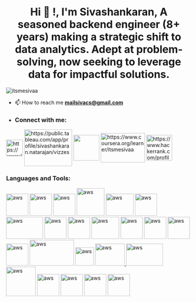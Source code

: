 <h1 align="center">Hi 👋 !, I'm Sivashankaran, A seasoned backend engineer (8+ years) making a strategic shift to data analytics. Adept at problem-solving, now seeking to leverage data for impactful solutions.
</h1>
<p align="left"> <img src="https://komarev.com/ghpvc/?username=itsmesivaa&label=Profile%20views&color=0e75b6&style=flat" alt="itsmesivaa" /> </p>

- 📫 How to reach me **mailsivacs@gmail.com**

- <h3 align="left">Connect with me:</h3>
<p align="left">
<a href="https://www.linkedin.com/in/itsmesivaa/" target="blank"><img align="center" src="https://github.com/itsmesivaa/itsmesivaa/assets/54579777/da74b8f4-276a-44d9-9764-8039ce638065" alt="https://www.linkedin.com/in/itsmesivaa/" height="45" width="45" /></a>
<a href="https://public.tableau.com/app/profile/sivashankaran.natarajan/vizzes" target="blank"><img align="center" src="https://github.com/itsmesivaa/itsmesivaa/assets/54579777/6577adf9-9584-4df4-909f-1fbe71c57afe" alt="https://public.tableau.com/app/profile/sivashankaran.natarajan/vizzes" height="100" width="130" /></a>
<a href="https://community.alteryx.com/t5/user/viewprofilepage/user-id/541846" target="blank"><img align="center" src="https://github.com/itsmesivaa/itsmesivaa/assets/54579777/73126461-fd59-411f-a6b4-c0493d0e4cc1" height="70" width="70" /></a>
<a href="https://www.coursera.org/learner/itsmesivaa" target="blank"><img align="center" src="https://github.com/itsmesivaa/itsmesivaa/assets/54579777/20e810c7-a00f-4646-8150-51b6e4d4da3c" alt="https://www.coursera.org/learner/itsmesivaa" height="80" width="120" /></a>
<a href="https://www.hackerrank.com/profile/itsmesivaa" target="blank"><img align="center" src="https://github.com/itsmesivaa/itsmesivaa/assets/54579777/8625fbdd-c838-4d9b-a0da-7bfe41e50543" alt="https://www.hackerrank.com/profile/itsmesivaa" height="70" width="70" /></a>
</p>

<h3 align="left">Languages and Tools:</h3>
<p align="left"> 
  <a href="https://www.python.org" target="_blank" rel="noreferrer"> <img src="https://github.com/itsmesivaa/itsmesivaa/assets/54579777/2b17f6e6-c2fc-4c9d-9f72-3086efeba60c" alt="aws" width="60" height="60"/></a>
  <a href="https://www.microsoft.com/sql-server" target="_blank" rel="noreferrer"> <img src="https://github.com/itsmesivaa/itsmesivaa/assets/54579777/1d1e6086-9052-481c-a586-5209c2dae1a3" alt="aws" width="60" height="60"/></a>
  <a href="https://www.postgresql.org/" target="_blank" rel="noreferrer"> <img src="https://github.com/itsmesivaa/itsmesivaa/assets/54579777/3216214f-0df0-4e84-be1b-f7357d0a5120" alt="aws" width="60" height="60"/></a>
  <a href="https://www.alteryx.com/" target="_blank" rel="noreferrer"> <img src="https://github.com/itsmesivaa/itsmesivaa/assets/54579777/73126461-fd59-411f-a6b4-c0493d0e4cc1" alt="aws" width="75" height="75"/></a>
  <a href="https://www.tableau.com" target="_blank" rel="noreferrer"> <img src="https://github.com/itsmesivaa/itsmesivaa/assets/54579777/0c7df95c-0b4b-4cda-8702-44db60b04e17" alt="aws" width="75" height="60"/></a>
  <a href="https://numpy.org/" target="_blank" rel="noreferrer"> <img src="https://github.com/itsmesivaa/itsmesivaa/assets/54579777/9298b3ba-cc8b-4784-b24b-32c913e1e8d6" alt="aws" width="60" height="60"/></a>
  <a href="https://pandas.pydata.org/" target="_blank" rel="noreferrer"> <img src="https://github.com/itsmesivaa/itsmesivaa/assets/54579777/64a64c52-042e-429d-92ef-3413b9d83c38" alt="aws" width="100" height="60"/></a>  
  <a href="https://seaborn.pydata.org/" target="_blank" rel="noreferrer"> <img src="https://github.com/itsmesivaa/itsmesivaa/assets/54579777/48cfc17f-6426-4f67-ad63-a441c666ebed" alt="aws" width="60" height="60"/></a>
  <a href="https://plotly.com/" target="_blank" rel="noreferrer"> <img src="https://github.com/itsmesivaa/itsmesivaa/assets/54579777/1da71f3d-a4e8-413d-af17-66d9f550b340" alt="aws" width="60" height="60"/></a>
  <a href="https://www.langchain.com/" target="_blank" rel="noreferrer"> <img src="https://github.com/itsmesivaa/itsmesivaa/assets/54579777/85beed7a-a926-49f4-8f1c-41e1dacf9a75" alt="aws" width="75" height="60"/></a>
  <a href="https://ollama.com/" target="_blank" rel="noreferrer"> <img src="https://github.com/itsmesivaa/itsmesivaa/assets/54579777/8c9b9bdf-48d1-4116-890f-83cfafea5c01" alt="aws" width="60" height="60"/></a>
  <a href="https://aws.amazon.com" target="_blank" rel="noreferrer"> <img src="https://github.com/itsmesivaa/itsmesivaa/assets/54579777/d0a1125a-20df-4d93-ab78-d450b1159efe" alt="aws" width="60" height="60"/></a>
  <a href="https://cloud.google.com" target="_blank" rel="noreferrer"> <img src="https://github.com/itsmesivaa/itsmesivaa/assets/54579777/5423ba30-3c12-4818-ba32-b544839202ec" alt="aws" width="60" height="60"/></a>
  <a href="https://www.streamlit.io" target="_blank" rel="noreferrer"> <img src="https://github.com/itsmesivaa/itsmesivaa/assets/54579777/3eb94152-9004-4088-877c-04d87156c260" alt="aws" width="60" height="60"/></a>
  <a href="https://www.docker.com" target="_blank" rel="noreferrer"> <img src="https://github.com/itsmesivaa/itsmesivaa/assets/54579777/f6b3b40a-cce1-4ba6-916b-2f411d2ffdbb" alt="aws" width="120" height="70"/></a>
  <a href="https://www.code.visualstudio.com/sql-server" target="_blank" rel="noreferrer"> <img src="https://github.com/itsmesivaa/itsmesivaa/assets/54579777/adbe6740-0f3a-4ad4-90bf-90039f643d27" alt="aws" width="50" height="50"/></a>
  <a href="https://www.selenium.dev" target="_blank" rel="noreferrer"> <img src="https://github.com/itsmesivaa/itsmesivaa/assets/54579777/cd287bc4-8887-45ec-acad-e8bd29ff5a02" alt="aws" width="80" height="60"/></
  <a href="https://beautiful-soup-4.readthedocs.io" target="_blank" rel="noreferrer"> <img src="https://github.com/itsmesivaa/itsmesivaa/assets/54579777/8c91441b-7001-448e-8c8d-41ed092279d0" alt="aws" width="100" height="60"/></a>
  <a href="https://www.sqlalchemy.org" target="_blank" rel="noreferrer"> <img src="https://github.com/itsmesivaa/itsmesivaa/assets/54579777/5bb767c2-0a57-443c-aec0-d2a6c464aceb" alt="aws" width="80" height="80"/></a>
  <a href="https://www.nltk.org/" target="_blank" rel="noreferrer"> <img src="https://github.com/itsmesivaa/itsmesivaa/assets/54579777/fb65267d-9ec8-4f77-9174-ab6a42e0e8cb" alt="aws" width="60" height="60"/></a>
  <a href="https://jupyter.org/" target="_blank" rel="noreferrer"> <img src="https://github.com/itsmesivaa/itsmesivaa/assets/54579777/2f3cf5f6-a685-40bf-b66d-44e7738073bc" alt="aws" width="60" height="60"/></a>
  <a href="https://www.anaconda.com" target="_blank" rel="noreferrer"> <img src="https://github.com/itsmesivaa/itsmesivaa/assets/54579777/2b07a12b-ac2b-4875-94ef-4701879e5094" alt="aws" width="60" height="60"/></a>
  <a href="https://www.python-poetry.org/" target="_blank" rel="noreferrer"> <img src="https://github.com/itsmesivaa/itsmesivaa/assets/54579777/43018cd1-b900-48b7-ac72-f4f3a0edf781" alt="aws" width="60" height="60"/></a>
</p>

<!--
#<p><img align="center" src="https://github-readme-stats.vercel.app/api/top-langs?username=itsmesivaa&show_icons=true&locale=en&layout=compact" alt="itsmesivaa" /></p>

<p><img align="center" src="https://github-readme-streak-stats.herokuapp.com/?user=itsmesivaa&" alt="itsmesivaa" /></p>
--> 
